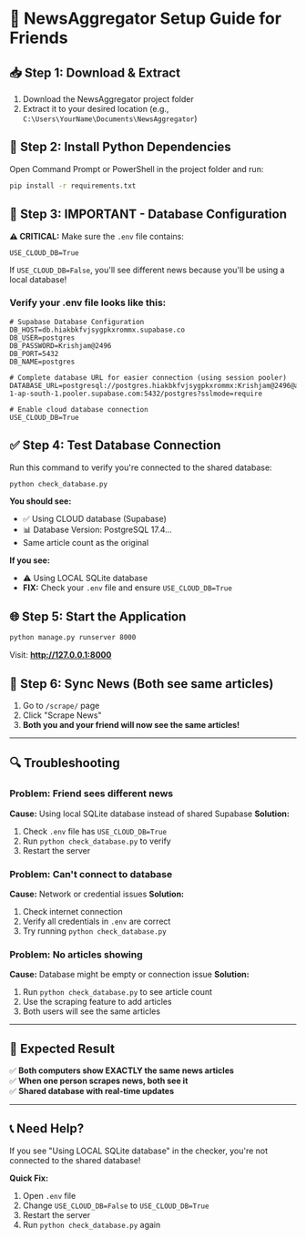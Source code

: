 # 🚀 NewsAggregator Setup Guide for Friends

## 📥 **Step 1: Download & Extract**
1. Download the NewsAggregator project folder
2. Extract it to your desired location (e.g., `C:\Users\YourName\Documents\NewsAggregator`)

## 🐍 **Step 2: Install Python Dependencies**
Open Command Prompt or PowerShell in the project folder and run:
```bash
pip install -r requirements.txt
```

## 🔧 **Step 3: IMPORTANT - Database Configuration**

**⚠️ CRITICAL:** Make sure the `.env` file contains:
```
USE_CLOUD_DB=True
```

If `USE_CLOUD_DB=False`, you'll see different news because you'll be using a local database!

### **Verify your .env file looks like this:**
```
# Supabase Database Configuration
DB_HOST=db.hiakbkfvjsygpkxrommx.supabase.co
DB_USER=postgres
DB_PASSWORD=Krishjam@2496
DB_PORT=5432
DB_NAME=postgres

# Complete database URL for easier connection (using session pooler)
DATABASE_URL=postgresql://postgres.hiakbkfvjsygpkxrommx:Krishjam@2496@aws-1-ap-south-1.pooler.supabase.com:5432/postgres?sslmode=require

# Enable cloud database connection
USE_CLOUD_DB=True
```

## ✅ **Step 4: Test Database Connection**
Run this command to verify you're connected to the shared database:
```bash
python check_database.py
```

**You should see:**
- ✅ Using CLOUD database (Supabase)
- 📊 Database Version: PostgreSQL 17.4...
- Same article count as the original

**If you see:**
- ⚠️ Using LOCAL SQLite database
- **FIX:** Check your `.env` file and ensure `USE_CLOUD_DB=True`

## 🌐 **Step 5: Start the Application**
```bash
python manage.py runserver 8000
```

Visit: **http://127.0.0.1:8000**

## 🔄 **Step 6: Sync News (Both see same articles)**
1. Go to `/scrape/` page
2. Click "Scrape News" 
3. **Both you and your friend will now see the same articles!**

---

## 🔍 **Troubleshooting**

### **Problem: Friend sees different news**
**Cause:** Using local SQLite database instead of shared Supabase
**Solution:** 
1. Check `.env` file has `USE_CLOUD_DB=True`
2. Run `python check_database.py` to verify
3. Restart the server

### **Problem: Can't connect to database**
**Cause:** Network or credential issues
**Solution:**
1. Check internet connection
2. Verify all credentials in `.env` are correct
3. Try running `python check_database.py`

### **Problem: No articles showing**
**Cause:** Database might be empty or connection issue
**Solution:**
1. Run `python check_database.py` to see article count
2. Use the scraping feature to add articles
3. Both users will see the same articles

---

## 🎯 **Expected Result**
✅ **Both computers show EXACTLY the same news articles**  
✅ **When one person scrapes news, both see it**  
✅ **Shared database with real-time updates**

---

## 📞 **Need Help?**
If you see "Using LOCAL SQLite database" in the checker, you're not connected to the shared database!

**Quick Fix:**
1. Open `.env` file
2. Change `USE_CLOUD_DB=False` to `USE_CLOUD_DB=True`
3. Restart the server
4. Run `python check_database.py` again
